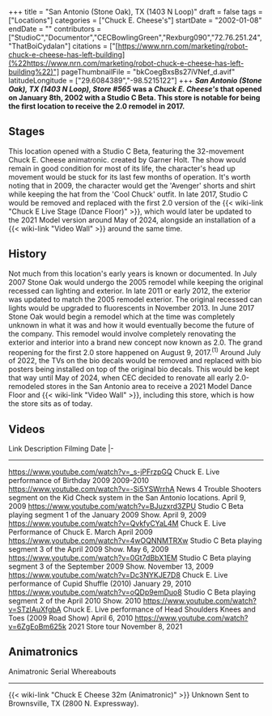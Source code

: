 +++
title = "San Antonio (Stone Oak), TX (1403 N Loop)"
draft = false
tags = ["Locations"]
categories = ["Chuck E. Cheese's"]
startDate = "2002-01-08"
endDate = ""
contributors = ["StudioC","Documentor","CECBowlingGreen","Rexburg090","72.76.251.24","ThatBoiCydalan"]
citations = ["[https://www.nrn.com/marketing/robot-chuck-e-cheese-has-left-building](%22https://www.nrn.com/marketing/robot-chuck-e-cheese-has-left-building%22)"]
pageThumbnailFile = "bkCoegBxsBs27iVNef_d.avif"
latitudeLongitude = ["29.6084389","-98.5215122"]
+++
***San Antonio (Stone Oak), TX (1403 N Loop), Store #565* was a *Chuck E. Cheese's* that opened on January 8th, 2002 with a Studio C Beta.
This store is notable for being the first location to receive the 2.0 remodel in 2017.**

## Stages

This location opened with a Studio C Beta, featuring the 32-movement Chuck E. Cheese animatronic. created by Garner Holt. The show would remain in good condition for most of its life, the character's head up movement would be stuck for its last few months of operation. It's worth noting that in 2009, the character would get the 'Avenger' shorts and shirt while keeping the hat from the 'Cool Chuck' outfit. In late 2017, Studio C would be removed and replaced with the first 2.0 version of the {{< wiki-link "Chuck E Live Stage (Dance Floor)" >}}, which would later be updated to the 2021 Model version around May of 2024, alongside an installation of a {{< wiki-link "Video Wall" >}} around the same time.

## History

Not much from this location's early years is known or documented. In July 2007 Stone Oak would undergo the 2005 remodel while keeping the original recessed can lighting and exterior. In late 2011 or early 2012, the exterior was updated to match the 2005 remodel exterior. The original recessed can lights would be upgraded to fluorescents in November 2013.
In June 2017 Stone Oak would begin a remodel which at the time was completely unknown in what it was and how it would eventually become the future of the company. This remodel would involve completely renovating the exterior and interior into a brand new concept now known as 2.0. The grand reopening for the first 2.0 store happened on August 9, 2017.<sup>(1)</sup> Around July of 2022, the TVs on the bio decals would be removed and replaced with bio posters being installed on top of the original bio decals. This would be kept that way until May of 2024, when CEC decided to renovate all early 2.0-remodeled stores in the San Antonio area to receive a 2021 Model Dance Floor and {{< wiki-link "Video Wall" >}}, including this store, which is how the store sits as of today.

## Videos

  Link                                           Description                                                                             Filming Date |-
  ---------------------------------------------- --------------------------------------------------------------------------------------- -------------------
  https://www.youtube.com/watch?v=_s-jPFrzpGQ   Chuck E. Live performance of Birthday 2009                                              2009-2010
  https://www.youtube.com/watch?v=-Si5YSWrrhA    News 4 Trouble Shooters segment on the Kid Check system in the San Antonio locations.   April 9, 2009
  https://www.youtube.com/watch?v=BJuzxrd3ZPU    Studio C Beta playing segment 1 of the January 2009 Show.                               April 9, 2009
  https://www.youtube.com/watch?v=QvkfyCYaL4M    Chuck E. Live Performance of Chuck E. March                                             April 2009
  https://www.youtube.com/watch?v=4wOQNNMTRXw    Studio C Beta playing segment 3 of the April 2009 Show.                                 May 6, 2009
  https://www.youtube.com/watch?v=0Gt7dBbX1EM    Studio C Beta playing segment 3 of the September 2009 Show.                             November 13, 2009
  https://www.youtube.com/watch?v=Dc3NYKJE7D8    Chuck E. Live performance of Cupid Shuffle (2010)                                       January 29, 2010
  https://www.youtube.com/watch?v=oQDp9emDuo8    Studio C Beta playing segment 2 of the April 2010 Show.                                 2010
  https://www.youtube.com/watch?v=STzIAuXfgbA    Chuck E. Live performance of Head Shoulders Knees and Toes (2009 Road Show)             April 6, 2010
  https://www.youtube.com/watch?v=6ZgEoBm625k    2021 Store tour                                                                         November 8, 2021
                                                                                                                                         

## Animatronics

  Animatronic                                                Serial    Whereabouts
  ---------------------------------------------------------- --------- -----------------------------------------------
  {{< wiki-link "Chuck E Cheese 32m (Animatronic)" >}}   Unknown   Sent to Brownsville, TX (2800 N. Expressway).
                                                                       
